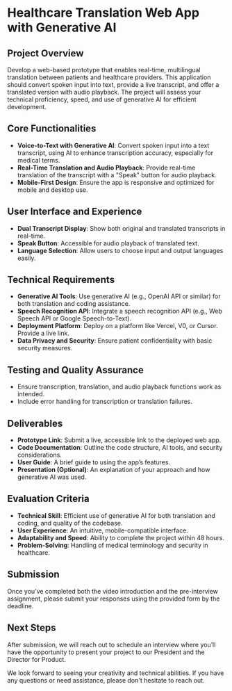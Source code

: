 # Healthcare Translation Web App with Generative AI

## Project Overview

Develop a web-based prototype that enables real-time, multilingual translation between patients and healthcare providers. This application should convert spoken input into text, provide a live transcript, and offer a translated version with audio playback. The project will assess your technical proficiency, speed, and use of generative AI for efficient development.

## Core Functionalities

- **Voice-to-Text with Generative AI**: Convert spoken input into a text transcript, using AI to enhance transcription accuracy, especially for medical terms.
- **Real-Time Translation and Audio Playback**: Provide real-time translation of the transcript with a "Speak" button for audio playback.
- **Mobile-First Design**: Ensure the app is responsive and optimized for mobile and desktop use.

## User Interface and Experience

- **Dual Transcript Display**: Show both original and translated transcripts in real-time.
- **Speak Button**: Accessible for audio playback of translated text.
- **Language Selection**: Allow users to choose input and output languages easily.

## Technical Requirements

- **Generative AI Tools**: Use generative AI (e.g., OpenAI API or similar) for both translation and coding assistance.
- **Speech Recognition API**: Integrate a speech recognition API (e.g., Web Speech API or Google Speech-to-Text).
- **Deployment Platform**: Deploy on a platform like Vercel, V0, or Cursor. Provide a live link.
- **Data Privacy and Security**: Ensure patient confidentiality with basic security measures.

## Testing and Quality Assurance

- Ensure transcription, translation, and audio playback functions work as intended.
- Include error handling for transcription or translation failures.

## Deliverables

- **Prototype Link**: Submit a live, accessible link to the deployed web app.
- **Code Documentation**: Outline the code structure, AI tools, and security considerations.
- **User Guide**: A brief guide to using the app’s features.
- **Presentation (Optional)**: An explanation of your approach and how generative AI was used.

## Evaluation Criteria

- **Technical Skill**: Efficient use of generative AI for both translation and coding, and quality of the codebase.
- **User Experience**: An intuitive, mobile-compatible interface.
- **Adaptability and Speed**: Ability to complete the project within 48 hours.
- **Problem-Solving**: Handling of medical terminology and security in healthcare.

## Submission

Once you’ve completed both the video introduction and the pre-interview assignment, please submit your responses using the provided form by the deadline.

## Next Steps

After submission, we will reach out to schedule an interview where you’ll have the opportunity to present your project to our President and the Director for Product.

We look forward to seeing your creativity and technical abilities. If you have any questions or need assistance, please don't hesitate to reach out.
